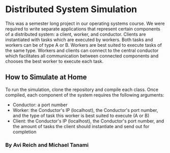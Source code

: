 # Distributed System Simulation 

This was a semester long project in our operating systems course. We were required to write separate applications that represent certain components of a distributed system: a client, worker, and conductor. Clients are instantiated with tasks which are executed by workers. Both tasks and workers can be of type A or B. Workers are best suited to execute tasks of the same type. Workers and clients can connect to the central conductor which facilitates all communication between connected components and chooses the best worker to execute each task.

## How to Simulate at Home
To run the simulation, clone the repository and compile each class. Once compiled, each component of the system requires the following arguments:
- Conductor: a port number
- Worker: the Conductor's IP (localhost), the Conductor's port number, and the type of task this worker is best suited to execute (A or B)
- Client: the Conductor's IP (localhost), the Conductor's port number, and the amount of tasks the client should instantiate and send out for completion

### By Avi Reich and Michael Tanami
